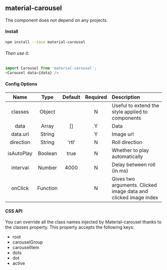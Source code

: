 ## material-carousel

The component does not depend on any projects.

#### Install
``` sh
npm install --save material-carousel
```
###### Then use it.
``` js
import Carousel from 'material-carousel';
<Carousel data={data} />
```

#### Config Options
|Name|Type|Default|Required|Description|
|:--:|:--:|:-----:|:--:|:----------|
|classes|Object| |N|Useful to extend the style applied to components|
|data|Array|[]|Y|Data|
|data.url|String||Y|Image url|
|direction|String|'rtl'|N|Roll direction|
|isAutoPlay|Boolean|true|N|Whether to play automatically|
|interval|Number|4000|N|Delay between roll (in ms)|
|onClick|Function||N|Gives two arguments. Clicked image data and clicked image index |

#### CSS API
You can override all the class names injected by Material-carousel thanks to the classes property. This property accepts the following keys:
- root
- carouselGroup
- carouselItem
- dots
- dot
- active